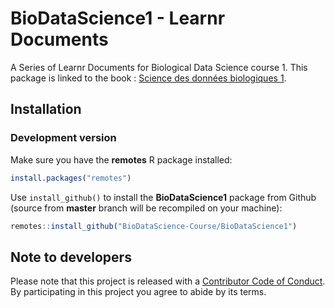 # BioDataScience1 - Learnr Documents

A Series of Learnr Documents for Biological Data Science course 1. This package is linked to the book : [Science des données biologiques 1](https://wp.sciviews.org/sdd-umons/). 

## Installation

### Development version

Make sure you have the **remotes** R package installed:

```r
install.packages("remotes")
```

Use `install_github()` to install the **BioDataScience1** package from Github (source from **master** branch will be recompiled on your machine):

```r
remotes::install_github("BioDataScience-Course/BioDataScience1")
```

## Note to developers

Please note that this project is released with a [Contributor Code of Conduct](CONDUCT.md). By participating in this project you agree to abide by its terms.
